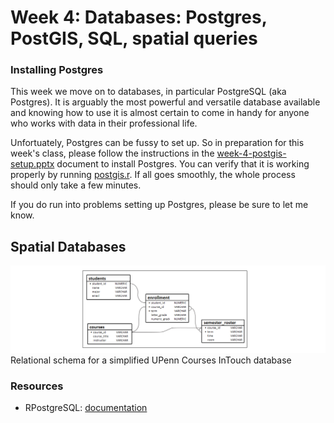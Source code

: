 # Week 4: Databases: Postgres, PostGIS, SQL, spatial queries

### Installing Postgres

This week we move on to databases, in particular PostgreSQL (aka Postgres). It is arguably the most powerful and versatile database available and knowing how to use it is almost certain to come in handy for anyone who works with data in their professional life.

Unfortuately, Postgres can be fussy to set up. So in preparation for this week's class, please follow the instructions in the [week-4-postgis-setup.pptx](https://github.com/MUSA-620-Spring-2018/MUSA-620-Week-4/blob/master/week-4-postgis-setup.pptx) document to install Postgres. You can verify that it is working properly by running [postgis.r](https://github.com/MUSA-620-Spring-2018/MUSA-620-Week-4/blob/master/postgres.R). If all goes smoothly, the whole process should only take a few minutes.

If you do run into problems setting up Postgres, please be sure to let me know.

## Spatial Databases

![relational schema courses intouch database](https://github.com/MUSA-620-Spring-2018/MUSA-620-Week-4/blob/master/relational-schema.png "relational schema courses intouch database")
Relational schema for a simplified UPenn Courses InTouch database

### Resources
- RPostgreSQL: [documentation](https://cran.r-project.org/web/packages/RPostgreSQL/RPostgreSQL.pdf)




